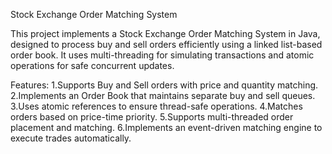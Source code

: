 Stock Exchange Order Matching System

This project implements a Stock Exchange Order Matching System in Java, designed to process buy and sell orders efficiently using a linked list-based order book. It uses multi-threading for simulating transactions and atomic operations for safe concurrent updates.

Features:
1.Supports Buy and Sell orders with price and quantity matching.
2.Implements an Order Book that maintains separate buy and sell queues.
3.Uses atomic references to ensure thread-safe operations.
4.Matches orders based on price-time priority.
5.Supports multi-threaded order placement and matching.
6.Implements an event-driven matching engine to execute trades automatically.
